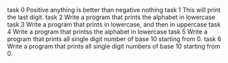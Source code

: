 task 0 Positive anything is better than negative nothing
task 1 This will print the last digit.
task 2 Write a program that prints the alphabet in lowercase
task 3 Write a program that prints in lowercase, and then in uppercase
task 4 Write a program that printss the alphabet in lowercase
task 5 Write a program that prints all single digit number of base 10 starting from 0.
task 6 Write a program that prints all single digit numbers of base 10 starting from 0.
